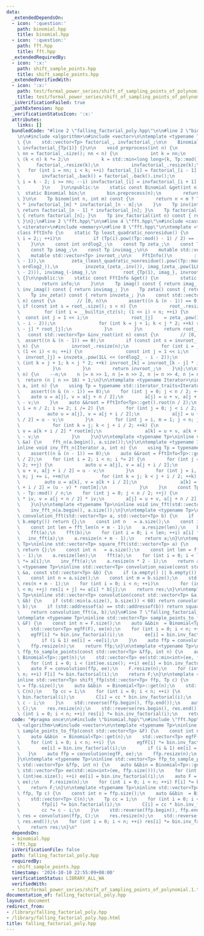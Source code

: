 ```yaml
---
data:
  _extendedDependsOn:
  - icon: ':question:'
    path: binomial.hpp
    title: binomial.hpp
  - icon: ':question:'
    path: fft.hpp
    title: fft.hpp
  _extendedRequiredBy:
  - icon: ':x:'
    path: shift_sample_points.hpp
    title: shift_sample_points.hpp
  _extendedVerifiedWith:
  - icon: ':x:'
    path: test/formal_power_series/shift_of_sampling_points_of_polynomial.1.test.cpp
    title: test/formal_power_series/shift_of_sampling_points_of_polynomial.1.test.cpp
  _isVerificationFailed: true
  _pathExtension: hpp
  _verificationStatusIcon: ':x:'
  attributes:
    links: []
  bundledCode: "#line 2 \"falling_factorial_poly.hpp\"\n\n#line 2 \"binomial.hpp\"\
    \n\n#include <algorithm>\n#include <vector>\n\ntemplate <typename Tp>\nclass Binomial\
    \ {\n    std::vector<Tp> factorial_, invfactorial_;\n\n    Binomial() : factorial_{Tp(1)},\
    \ invfactorial_{Tp(1)} {}\n\n    void preprocess(int n) {\n        if (const int\
    \ nn = factorial_.size(); nn < n) {\n            int k = nn;\n            while\
    \ (k < n) k *= 2;\n            k = std::min<long long>(k, Tp::mod());\n      \
    \      factorial_.resize(k);\n            invfactorial_.resize(k);\n         \
    \   for (int i = nn; i < k; ++i) factorial_[i] = factorial_[i - 1] * i;\n    \
    \        invfactorial_.back() = factorial_.back().inv();\n            for (int\
    \ i = k - 2; i >= nn; --i) invfactorial_[i] = invfactorial_[i + 1] * (i + 1);\n\
    \        }\n    }\n\npublic:\n    static const Binomial &get(int n) {\n      \
    \  static Binomial bin;\n        bin.preprocess(n);\n        return bin;\n   \
    \ }\n\n    Tp binom(int n, int m) const {\n        return n < m ? Tp() : factorial_[n]\
    \ * invfactorial_[m] * invfactorial_[n - m];\n    }\n    Tp inv(int n) const {\
    \ return factorial_[n - 1] * invfactorial_[n]; }\n    Tp factorial(int n) const\
    \ { return factorial_[n]; }\n    Tp inv_factorial(int n) const { return invfactorial_[n];\
    \ }\n};\n#line 2 \"fft.hpp\"\n\n#line 4 \"fft.hpp\"\n#include <cassert>\n#include\
    \ <iterator>\n#include <memory>\n#line 8 \"fft.hpp\"\n\ntemplate <typename Tp>\n\
    class FftInfo {\n    static Tp least_quadratic_nonresidue() {\n        for (int\
    \ i = 2;; ++i)\n            if (Tp(i).pow((Tp::mod() - 1) / 2) == -1) return Tp(i);\n\
    \    }\n\n    const int ordlog2_;\n    const Tp zeta_;\n    const Tp invzeta_;\n\
    \    const Tp imag_;\n    const Tp invimag_;\n\n    mutable std::vector<Tp> root_;\n\
    \    mutable std::vector<Tp> invroot_;\n\n    FftInfo()\n        : ordlog2_(__builtin_ctzll(Tp::mod()\
    \ - 1)),\n          zeta_(least_quadratic_nonresidue().pow((Tp::mod() - 1) >>\
    \ ordlog2_)),\n          invzeta_(zeta_.inv()), imag_(zeta_.pow(1LL << (ordlog2_\
    \ - 2))), invimag_(-imag_),\n          root_{Tp(1), imag_}, invroot_{Tp(1), invimag_}\
    \ {}\n\npublic:\n    static const FftInfo &get() {\n        static FftInfo info;\n\
    \        return info;\n    }\n\n    Tp imag() const { return imag_; }\n    Tp\
    \ inv_imag() const { return invimag_; }\n    Tp zeta() const { return zeta_; }\n\
    \    Tp inv_zeta() const { return invzeta_; }\n    const std::vector<Tp> &root(int\
    \ n) const {\n        // [0, n)\n        assert((n & (n - 1)) == 0);\n       \
    \ if (const int s = root_.size(); s < n) {\n            root_.resize(n);\n   \
    \         for (int i = __builtin_ctz(s); (1 << i) < n; ++i) {\n              \
    \  const int j = 1 << i;\n                root_[j]    = zeta_.pow(1LL << (ordlog2_\
    \ - i - 2));\n                for (int k = j + 1; k < j * 2; ++k) root_[k] = root_[k\
    \ - j] * root_[j];\n            }\n        }\n        return root_;\n    }\n \
    \   const std::vector<Tp> &inv_root(int n) const {\n        // [0, n)\n      \
    \  assert((n & (n - 1)) == 0);\n        if (const int s = invroot_.size(); s <\
    \ n) {\n            invroot_.resize(n);\n            for (int i = __builtin_ctz(s);\
    \ (1 << i) < n; ++i) {\n                const int j = 1 << i;\n              \
    \  invroot_[j] = invzeta_.pow(1LL << (ordlog2_ - i - 2));\n                for\
    \ (int k = j + 1; k < j * 2; ++k) invroot_[k] = invroot_[k - j] * invroot_[j];\n\
    \            }\n        }\n        return invroot_;\n    }\n};\n\ninline int fft_len(int\
    \ n) {\n    --n;\n    n |= n >> 1, n |= n >> 2, n |= n >> 4, n |= n >> 8;\n  \
    \  return (n | n >> 16) + 1;\n}\n\ntemplate <typename Iterator>\ninline void fft_n(Iterator\
    \ a, int n) {\n    using Tp = typename std::iterator_traits<Iterator>::value_type;\n\
    \    assert((n & (n - 1)) == 0);\n    for (int j = 0; j < n / 2; ++j) {\n    \
    \    auto u = a[j], v = a[j + n / 2];\n        a[j] = u + v, a[j + n / 2] = u\
    \ - v;\n    }\n    auto &&root = FftInfo<Tp>::get().root(n / 2);\n    for (int\
    \ i = n / 2; i >= 2; i /= 2) {\n        for (int j = 0; j < i / 2; ++j) {\n  \
    \          auto u = a[j], v = a[j + i / 2];\n            a[j] = u + v, a[j + i\
    \ / 2] = u - v;\n        }\n        for (int j = i, m = 1; j < n; j += i, ++m)\n\
    \            for (int k = j; k < j + i / 2; ++k) {\n                auto u = a[k],\
    \ v = a[k + i / 2] * root[m];\n                a[k] = u + v, a[k + i / 2] = u\
    \ - v;\n            }\n    }\n}\n\ntemplate <typename Tp>\ninline void fft(std::vector<Tp>\
    \ &a) {\n    fft_n(a.begin(), a.size());\n}\n\ntemplate <typename Iterator>\n\
    inline void inv_fft_n(Iterator a, int n) {\n    using Tp = typename std::iterator_traits<Iterator>::value_type;\n\
    \    assert((n & (n - 1)) == 0);\n    auto &&root = FftInfo<Tp>::get().inv_root(n\
    \ / 2);\n    for (int i = 2; i < n; i *= 2) {\n        for (int j = 0; j < i /\
    \ 2; ++j) {\n            auto u = a[j], v = a[j + i / 2];\n            a[j] =\
    \ u + v, a[j + i / 2] = u - v;\n        }\n        for (int j = i, m = 1; j <\
    \ n; j += i, ++m)\n            for (int k = j; k < j + i / 2; ++k) {\n       \
    \         auto u = a[k], v = a[k + i / 2];\n                a[k] = u + v, a[k\
    \ + i / 2] = (u - v) * root[m];\n            }\n    }\n    const Tp iv = Tp::mod()\
    \ - Tp::mod() / n;\n    for (int j = 0; j < n / 2; ++j) {\n        auto u = a[j]\
    \ * iv, v = a[j + n / 2] * iv;\n        a[j] = u + v, a[j + n / 2] = u - v;\n\
    \    }\n}\n\ntemplate <typename Tp>\ninline void inv_fft(std::vector<Tp> &a) {\n\
    \    inv_fft_n(a.begin(), a.size());\n}\n\ntemplate <typename Tp>\ninline std::vector<Tp>\
    \ convolution_fft(std::vector<Tp> a, std::vector<Tp> b) {\n    if (a.empty() ||\
    \ b.empty()) return {};\n    const int n   = a.size();\n    const int m   = b.size();\n\
    \    const int len = fft_len(n + m - 1);\n    a.resize(len);\n    b.resize(len);\n\
    \    fft(a);\n    fft(b);\n    for (int i = 0; i < len; ++i) a[i] *= b[i];\n \
    \   inv_fft(a);\n    a.resize(n + m - 1);\n    return a;\n}\n\ntemplate <typename\
    \ Tp>\ninline std::vector<Tp> square_fft(std::vector<Tp> a) {\n    if (a.empty())\
    \ return {};\n    const int n   = a.size();\n    const int len = fft_len(n * 2\
    \ - 1);\n    a.resize(len);\n    fft(a);\n    for (int i = 0; i < len; ++i) a[i]\
    \ *= a[i];\n    inv_fft(a);\n    a.resize(n * 2 - 1);\n    return a;\n}\n\ntemplate\
    \ <typename Tp>\ninline std::vector<Tp> convolution_naive(const std::vector<Tp>\
    \ &a, const std::vector<Tp> &b) {\n    if (a.empty() || b.empty()) return {};\n\
    \    const int n = a.size();\n    const int m = b.size();\n    std::vector<Tp>\
    \ res(n + m - 1);\n    for (int i = 0; i < n; ++i)\n        for (int j = 0; j\
    \ < m; ++j) res[i + j] += a[i] * b[j];\n    return res;\n}\n\ntemplate <typename\
    \ Tp>\ninline std::vector<Tp> convolution(const std::vector<Tp> &a, const std::vector<Tp>\
    \ &b) {\n    if (std::min(a.size(), b.size()) < 60) return convolution_naive(a,\
    \ b);\n    if (std::addressof(a) == std::addressof(b)) return square_fft(a);\n\
    \    return convolution_fft(a, b);\n}\n#line 7 \"falling_factorial_poly.hpp\"\n\
    \ntemplate <typename Tp>\ninline std::vector<Tp> sample_points_to_ffp(const std::vector<Tp>\
    \ &F) {\n    const int n = F.size();\n    auto &&bin  = Binomial<Tp>::get(n);\n\
    \    std::vector<Tp> egfF(F), ee(n);\n    for (int i = 0; i < n; ++i) {\n    \
    \    egfF[i] *= bin.inv_factorial(i);\n        ee[i] = bin.inv_factorial(i);\n\
    \        if (i & 1) ee[i] = -ee[i];\n    }\n    auto ffp = convolution(egfF, ee);\n\
    \    ffp.resize(n);\n    return ffp;\n}\n\ntemplate <typename Tp>\ninline std::vector<Tp>\
    \ ffp_to_sample_points(const std::vector<Tp> &ffp, int n) {\n    auto &&bin =\
    \ Binomial<Tp>::get(n);\n    std::vector<Tp> ee(std::min<int>(ee, ffp.size()));\n\
    \    for (int i = 0; i < (int)ee.size(); ++i) ee[i] = bin.inv_factorial(i);\n\
    \    auto F = convolution(ffp, ee);\n    F.resize(n);\n    for (int i = 0; i <\
    \ n; ++i) F[i] *= bin.factorial(i);\n    return F;\n}\n\ntemplate <typename Tp>\n\
    inline std::vector<Tp> shift_ffp(std::vector<Tp> ffp, Tp c) {\n    const int n\
    \ = ffp.size();\n    auto &&bin  = Binomial<Tp>::get(n);\n    std::vector<Tp>\
    \ C(n);\n    Tp cc = 1;\n    for (int i = 0; i < n; ++i) {\n        ffp[i] *=\
    \ bin.factorial(i);\n        C[i] = cc * bin.inv_factorial(i);\n        cc *=\
    \ c - i;\n    }\n    std::reverse(ffp.begin(), ffp.end());\n    auto res = convolution(ffp,\
    \ C);\n    res.resize(n);\n    std::reverse(res.begin(), res.end());\n    for\
    \ (int i = 0; i < n; ++i) res[i] *= bin.inv_factorial(i);\n    return res;\n}\n"
  code: "#pragma once\n\n#include \"binomial.hpp\"\n#include \"fft.hpp\"\n#include\
    \ <algorithm>\n#include <vector>\n\ntemplate <typename Tp>\ninline std::vector<Tp>\
    \ sample_points_to_ffp(const std::vector<Tp> &F) {\n    const int n = F.size();\n\
    \    auto &&bin  = Binomial<Tp>::get(n);\n    std::vector<Tp> egfF(F), ee(n);\n\
    \    for (int i = 0; i < n; ++i) {\n        egfF[i] *= bin.inv_factorial(i);\n\
    \        ee[i] = bin.inv_factorial(i);\n        if (i & 1) ee[i] = -ee[i];\n \
    \   }\n    auto ffp = convolution(egfF, ee);\n    ffp.resize(n);\n    return ffp;\n\
    }\n\ntemplate <typename Tp>\ninline std::vector<Tp> ffp_to_sample_points(const\
    \ std::vector<Tp> &ffp, int n) {\n    auto &&bin = Binomial<Tp>::get(n);\n   \
    \ std::vector<Tp> ee(std::min<int>(ee, ffp.size()));\n    for (int i = 0; i <\
    \ (int)ee.size(); ++i) ee[i] = bin.inv_factorial(i);\n    auto F = convolution(ffp,\
    \ ee);\n    F.resize(n);\n    for (int i = 0; i < n; ++i) F[i] *= bin.factorial(i);\n\
    \    return F;\n}\n\ntemplate <typename Tp>\ninline std::vector<Tp> shift_ffp(std::vector<Tp>\
    \ ffp, Tp c) {\n    const int n = ffp.size();\n    auto &&bin  = Binomial<Tp>::get(n);\n\
    \    std::vector<Tp> C(n);\n    Tp cc = 1;\n    for (int i = 0; i < n; ++i) {\n\
    \        ffp[i] *= bin.factorial(i);\n        C[i] = cc * bin.inv_factorial(i);\n\
    \        cc *= c - i;\n    }\n    std::reverse(ffp.begin(), ffp.end());\n    auto\
    \ res = convolution(ffp, C);\n    res.resize(n);\n    std::reverse(res.begin(),\
    \ res.end());\n    for (int i = 0; i < n; ++i) res[i] *= bin.inv_factorial(i);\n\
    \    return res;\n}\n"
  dependsOn:
  - binomial.hpp
  - fft.hpp
  isVerificationFile: false
  path: falling_factorial_poly.hpp
  requiredBy:
  - shift_sample_points.hpp
  timestamp: '2024-10-10 22:55:09+08:00'
  verificationStatus: LIBRARY_ALL_WA
  verifiedWith:
  - test/formal_power_series/shift_of_sampling_points_of_polynomial.1.test.cpp
documentation_of: falling_factorial_poly.hpp
layout: document
redirect_from:
- /library/falling_factorial_poly.hpp
- /library/falling_factorial_poly.hpp.html
title: falling_factorial_poly.hpp
---
```

